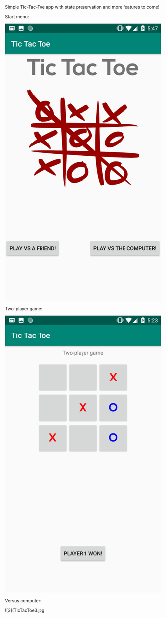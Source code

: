 Simple Tic-Tac-Toe app with state preservation and more features to come!

Start menu:

![1](TicTacToe1.jpg)

Two-player game:

![2](TicTacToe2.jpg)

Versus computer:

![3](TicTacToe3.jpg

